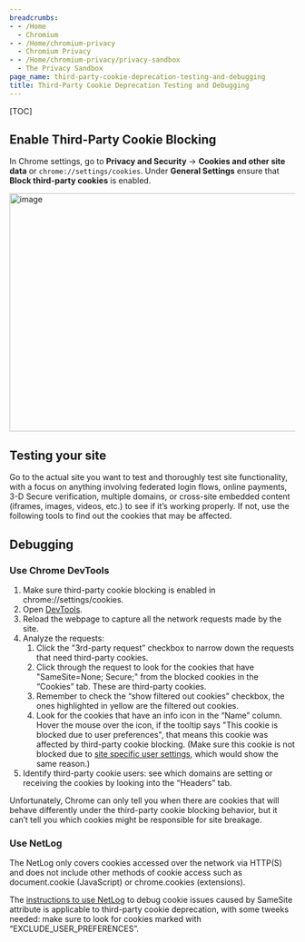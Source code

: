 ```yaml
---
breadcrumbs:
- - /Home
  - Chromium
- - /Home/chromium-privacy
  - Chromium Privacy
- - /Home/chromium-privacy/privacy-sandbox
  - The Privacy Sandbox
page_name: third-party-cookie-deprecation-testing-and-debugging
title: Third-Party Cookie Deprecation Testing and Debugging
---
```


[TOC]

## Enable Third-Party Cookie Blocking

In Chrome settings, go to **Privacy and Security** -> **Cookies and other site data** or
`chrome://settings/cookies`. Under **General Settings** ensure that **Block third-party
cookies** is enabled.

<img alt="image" src="/Home/chromium-privacy/privacy-sandbox/third-party-cookie-phaseout/3p-cookie-blocking.png" height=420 width=619>

## Testing your site
Go to the actual site you want to test and thoroughly test site functionality, with a
focus on anything involving federated login flows, online payments, 3-D Secure
verification, multiple domains, or cross-site embedded content (iframes, images, videos,
etc.) to see if it’s working properly. If not, use the following tools to find out the
cookies that may be affected.

## Debugging

### Use Chrome DevTools

1. Make sure third-party cookie blocking is enabled in chrome://settings/cookies.
1. Open [DevTools](https://developer.chrome.com/docs/devtools/overview/#open).
1. Reload the webpage to capture all the network requests made by the site.
1. Analyze the requests:
    1. Click the "3rd-party request” checkbox to narrow down the requests that need third-party
    cookies.
    1. Click through the request to look for the cookies that have "SameSite=None; Secure;"
    from the blocked cookies in the “Cookies” tab. These are third-party cookies.
    1. Remember to check the “show filtered out cookies” checkbox, the ones highlighted in yellow
    are the filtered out cookies.
    1. Look for the cookies that have an info icon in the “Name” column. Hover the mouse over the
    icon, if the tooltip says "This cookie is blocked due to user preferences", that means this
    cookie was affected by third-party cookie blocking. (Make sure this cookie is not blocked due
    to [site specific user settings](/Home/chromium-privacy/privacy-sandbox/third-party-cookie-phaseout/cookie-setting-for-site.png), which would show the same reason.)
1. Identify third-party cookie users: see which domains are setting or receiving the cookies by
looking into the “Headers” tab.

Unfortunately, Chrome can only tell you when there are cookies that will behave differently under
the third-party cookie blocking behavior, but it can’t tell you which cookies might be responsible
for site breakage.

### Use NetLog

The NetLog only covers cookies accessed over the network via HTTP(S) and does not include other
methods of cookie access such as document.cookie (JavaScript) or chrome.cookies (extensions).

The [instructions to use NetLog](https://www.chromium.org/updates/same-site/test-debug/#using-a-netlog-dump)
to debug cookie issues caused by SameSite attribute is applicable to third-party cookie deprecation,
with some tweeks needed: make sure to look for cookies marked with “EXCLUDE_USER_PREFERENCES”.
